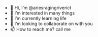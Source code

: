 - 👋 Hi, I’m @ariesragingriverict
- 👀 I’m interested in many things
- 🌱 I’m currently learning life
- 💞️ I’m looking to collaborate on with you
- 📫 How to reach me? call me

<!---
ariesragingriverict/ariesragingriverict is a ✨ special ✨ repository because its `README.md` (this file) appears on your GitHub profile.
You can click the Preview link to take a look at your changes.
--->
